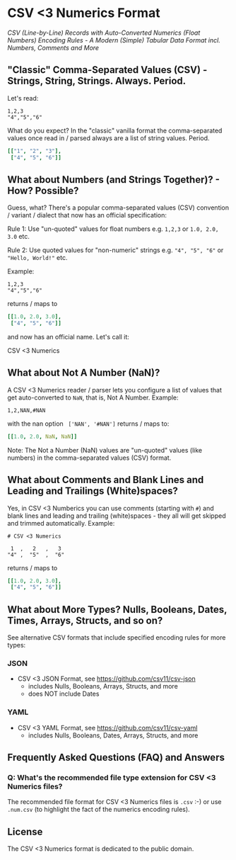 # CSV <3 Numerics Format

_CSV (Line-by-Line) Records with Auto-Converted Numerics (Float Numbers) Encoding Rules - A Modern (Simple) Tabular Data Format incl. Numbers, Comments and More_



## "Classic" Comma-Separated Values (CSV) - Strings, String, Strings. Always. Period.

Let's read:

```
1,2,3
"4","5","6"
```

What do you expect? In the "classic" vanilla format
the comma-separated values once read in / parsed
always are a list of string values. Period.

``` yaml
[["1", "2", "3"],
 ["4", "5", "6"]]
```


## What about Numbers (and Strings Together)? - How? Possible?

Guess, what? There's a popular comma-separated values (CSV)
convention / variant / dialect
that now has an official specification:

Rule 1: Use "un-quoted" values for float numbers e.g. `1,2,3` or `1.0, 2.0, 3.0` etc.

Rule 2: Use quoted values for "non-numeric" strings e.g. `"4", "5", "6"` or `"Hello, World!"` etc.


Example:

```
1,2,3
"4","5","6"
```

returns / maps to

``` yaml
[[1.0, 2.0, 3.0],
 ["4", "5", "6"]]
```

and now has an official name. Let's call it:

CSV <3 Numerics 





## What about Not A Number (NaN)?

A CSV <3 Numerics reader / parser lets you configure a list of values
that get auto-converted to `NaN`, that is, Not A Number.
Example:

```
1,2,NAN,#NAN
```

with the nan option ` ['NAN', '#NAN']`
returns / maps to:

``` yaml
[[1.0, 2.0, NaN, NaN]]
```

Note: The Not a Number (NaN) values are "un-quoted" values (like numbers)
in the comma-separated values (CSV) format.



## What about Comments and Blank Lines and Leading and Trailings (White)spaces?

Yes, in CSV <3 Numberics you can use comments (starting with `#`) and blank lines
and leading and trailing (white)spaces - they all will get skipped and trimmed automatically.
Example:

``` 
# CSV <3 Numerics

 1  ,   2   ,   3
"4" ,  "5"  ,  "6"
```

returns / maps to

``` yaml
[[1.0, 2.0, 3.0],
 ["4", "5", "6"]]
```



## What about More Types? Nulls, Booleans, Dates, Times, Arrays, Structs, and so on?

See alternative CSV formats that include specified encoding rules for more types:

### JSON

- CSV <3 JSON Format, see <https://github.com/csv11/csv-json>
  - includes Nulls, Booleans, Arrays, Structs, and more
  - does NOT include Dates

### YAML

- CSV <3 YAML Format, see <https://github.com/csv11/csv-yaml>
  - includes Nulls, Booleans, Dates, Arrays, Structs, and more





## Frequently Asked Questions (FAQ) and Answers

### Q: What's the recommended file type extension for CSV <3 Numerics files?

The recommended file format for CSV <3 Numerics files is `.csv` :-) or use `.num.csv` (to highlight 
the fact of the numerics encoding rules).





## License

The CSV <3 Numerics format is dedicated to the public domain.


